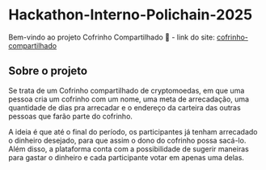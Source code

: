 # Hackathon-Interno-Polichain-2025

Bem-vindo ao projeto Cofrinho Compartilhado 🐷 - link do site: [cofrinho-compartilhado](cofrinho-compartilhado.vercel.app)

##  Sobre o projeto

Se trata de um Cofrinho compartilhado de cryptomoedas, em que uma pessoa cria um cofrinho com um nome, uma meta de arrecadação, uma quantidade de dias pra arrecadar e o endereço da carteira das outras pessoas que farão parte do cofrinho.

A ideia é que até o final do período, os participantes já tenham arrecadado o dinheiro desejado, para que assim o dono do cofrinho possa sacá-lo. Além disso, a plataforma conta com a possibilidade de sugerir maneiras para gastar o dinheiro e cada participante votar em apenas uma delas.
